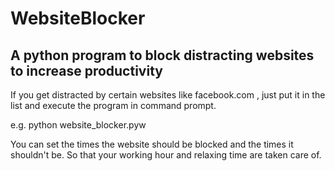# WebsiteBlocker
## A python program to block distracting websites to increase productivity

If you get distracted by certain websites like facebook.com , just put it in the list and execute the program in command prompt.

e.g. python website_blocker.pyw 

You can set the times the website should be blocked and the times it shouldn't be. So that your working hour and relaxing time are taken care of.
